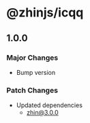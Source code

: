 # @zhinjs/icqq

## 1.0.0

### Major Changes

- Bump version

### Patch Changes

- Updated dependencies
  - zhin@3.0.0
